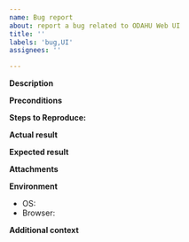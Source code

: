 ```yaml
---
name: Bug report
about: report a bug related to ODAHU Web UI
title: ''
labels: 'bug,UI'
assignees: ''

---
```


**Description**
<!--
A clear and concise description of what the bug is, summative description.
Please, try to answer the questions below in order while you write the description.
What? – What has happened with the application?
How? – What did we click/do to produce the bug?
Where? – What is the webpage?
-->

**Preconditions**
<!-- What steps/scenarios have to be performed before reproducing the defect? -->

**Steps to Reproduce:**
<!-- Please write the steps needed to reproduce the bug here. -->
<!-- 1. Go to '...' -->
<!-- 1. Click on '....' -->
<!-- 1. Scroll down to '....' -->
<!-- 1. See error -->

**Actual result**
<!-- A clear and concise description of what really happened. -->

**Expected result**
<!-- A clear and concise description of what you expected to happen. -->

**Attachments**
<!-- If applicable, add attachments to help explain your problem. -->

**Environment**
<!-- Example: OS: macOS BigSur, 11.2.3 version; Browser: Firefox, version 87.0 (64-bit) -->
 - OS:
 - Browser:


**Additional context**
<!-- Add any other context about the problem here. -->
